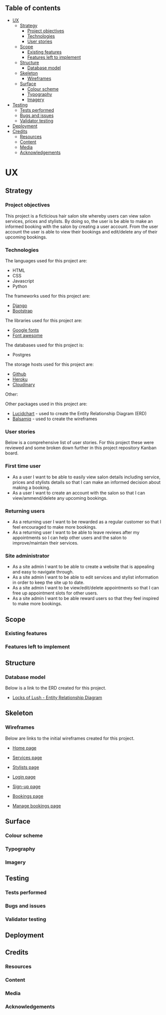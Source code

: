 ## Table of contents
* [UX](#ux)
    * [Strategy](#strategy)
        * [Project objectives](#project-objectives)
        * [Technologies](#technologies)
        * [User stories](#user-stories)
    * [Scope](#scope)
        * [Existing features](#existing-features)
        * [Features left to implement](#features-left-to-implement)
    * [Structure](#structure)
        * [Database model](#database-model)
    * [Skeleton](#skeleton)
        * [Wireframes](#wireframes)
    * [Surface](#surface)
        * [Colour scheme](#colour-scheme)
        * [Typography](#typography)
        * [Imagery](#imagery)
* [Testing](#testing)
    * [Tests performed](#tests-performed)
    * [Bugs and issues](#bugs-and-issues)
    * [Validator testing](#validator-testing)
* [Deployment](#deployment)
* [Credits](#credits)
    * [Resources](#resources)
    * [Content](#content)
    * [Media](#media)
    * [Acknowledgements](#acknowledgements)

# UX

## Strategy

### Project objectives

This project is a ficticious hair salon site whereby users can view salon services, prices and stylists. By doing so, the user is be able to make an informed booking with the salon by creating a user account. From the user account the user is able to view their bookings and edit/delete any of their upcoming bookings.



### Technologies 

The languages used for this project are: 

- HTML 
- CSS
- Javascript
- Python 

The frameworks used for this project are:

- [Django](https://www.djangoproject.com/) 
- [Bootstrap](https://getbootstrap.com/)

The libraries used for this project are:

- [Google fonts](https://fonts.google.com/)
- [Font awesome](https://fontawesome.com/)

The databases used for this project is:

- Postgres

The storage hosts used for this project are:
- [Github](https://github.com/)
- [Heroku](https://www.heroku.com/)
- [Cloudinary](https://cloudinary.com/?utm_source=google&utm_medium=cpc&utm_campaign=Rbrand&utm_content=492438439811&utm_term=%2Bcloudinary&gclid=Cj0KCQjwma6TBhDIARIsAOKuANwhiuq0ZxvF_2j7ANjz39RqGHZUM1DEgNRzc_zb4Yymv18YBGbHrMYaAgMREALw_wcB)

Other:

Other packages used in this project are:

- [Lucidchart](https://www.lucidchart.com/pages/landing?utm_source=google&utm_medium=cpc&utm_campaign=_chart_en_tier1_mixed_search_brand_exact_&km_CPC_CampaignId=1490375427&km_CPC_AdGroupID=55688909257&km_CPC_Keyword=lucid%20chart&km_CPC_MatchType=e&km_CPC_ExtensionID=&km_CPC_Network=g&km_CPC_AdPosition=&km_CPC_Creative=442433236001&km_CPC_TargetID=kwd-55720648523&km_CPC_Country=9045963&km_CPC_Device=c&km_CPC_placement=&km_CPC_target=&gclid=Cj0KCQjwyYKUBhDJARIsAMj9lkGuAWT49rmauAUKPE1dZc32REnshWbCY-h0UoYogZ4mtAhFjn8IypsaAoYNEALw_wcB) - used to create the Entity Relationship Diagram (ERD)
- [Balsamiq](https://balsamiq.com/wireframes/?gclid=CjwKCAjw9-KTBhBcEiwAr19igzgSMCAHTuTIsTpGrtk-KZPATPmc7R0M9oo0VUs2jhgbGpmXmCnKSxoCstwQAvD_BwE) - used to create the wireframes

### User stories

Below is a comprehensive list of user stories. For this project these were reviewed and some broken down further in this project repository Kanban board. 

### First time user
* As a user I want to be able to easily view salon details including service, prices and stylists details so that I can make an informed decision about making a booking.
* As a user I want to create an account with the salon so that I can view/ammend/delete any upcoming bookings.

### Returning users
* As a returning user I want to be rewarded as a regular customer so that I feel encouraged to make more bookings.
* As a returning user I want to be able to leave reviews after my appointments so I can help other users and the salon to improve/maintain their services.

### Site administrator
* As a site admin I want to be able to create a website that is appealing and easy to navigate through.
* As a site admin I want to be able to edit services and stylist information in order to keep the site up to date.
* As a site admin I want to be view/edit/delete appointments so that I can free up appointment slots for other users.
* As a site admin I want to be able reward users so that they feel inspired to make more bookings.

## Scope

### Existing features

### Features left to implement

## Structure 

### Database model

Below is a link to the ERD created for this project.

* [Locks of Lush - Entity Relationship Diagram](media/ERD/entity-relationship-diagram.png)

## Skeleton

### Wireframes

Below are links to the initial wireframes created for this project.

* [Home page](media/wireframes/home-wireframe.png)

* [Services page](media/wireframes/services-wireframe.png)

* [Stylists page](media/wireframes/stylists-wireframe.png)

* [Login page](media/wireframes/login-wireframe.png)

* [Sign-up page](media/wireframes/signup-wireframe.png)

* [Bookings page](media/wireframes/bookings-wireframe.png)

* [Manage bookings page](media/wireframes/manage-bookings-wireframe.png)

## Surface

### Colour scheme

### Typography 

### Imagery

## Testing 

### Tests performed

### Bugs and issues

### Validator testing

## Deployment 

## Credits

### Resources

### Content 

### Media 

### Acknowledgements
